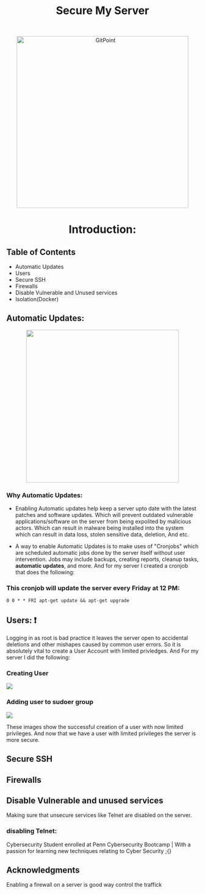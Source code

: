 <h1 align="center"> Secure My Server </h1> <br>
<p align="center">
  <a href="https://gitpoint.co/">
    <img alt="GitPoint" title="GitPoint" src="https://cdn.freebiesupply.com/logos/thumbs/2x/ubuntu-icon-logo.png" width="450">
  </a>
</p>

<h1 align="center">Introduction:</h1>



<!-- START doctoc generated TOC please keep comment here to allow auto update -->
<!-- DON'T EDIT THIS SECTION, INSTEAD RE-RUN doctoc TO UPDATE -->
## Table of Contents

- Automatic Updates
- Users
- Secure SSH
- Firewalls
- Disable Vulnerable and Unused services
- Isolation(Docker)


## Automatic Updates:

<p align="center">
  <img src = "https://miro.medium.com/max/800/1*Tob4uNPGpWpoFMyW40z8Tw.png" width=400>
</p>

### Why Automatic Updates:
- Enabling Automatic updates help keep a server upto date with the latest patches and software updates. Which will prevent outdated vulnerable applications/software on the server from being expolited by malicious actors. Which can result in malware being installed into the system which can result in data loss, stolen sensitive data, deletion, And etc.

- A way to enable Automatic Updates is to make uses of "Cronjobs" which are scheduled automatic jobs done by the server itself without user intervention. Jobs may include backups, creating reports, cleanup tasks, <b>automatic updates</b>, and more. And for my server I created a cronjob that does the following:

### This cronjob will update the server every Friday at 12 PM:
``` 0 0 * * FRI apt-get update && apt-get upgrade ```


## Users: :exclamation:

Logging in as root is bad practice it leaves the server open to accidental deletions and other mishapes caused by common user errors. So it is absolutely vital to create a User Account with limited privledges. And For my server I did the following:

### Creating User
![](images/adding-user.PNG)


### Adding user to sudoer group
![](images/adding-user-to-sudo.PNG)

These images show the successful creation of a user with now limited privileges.
And now that we have a user with limited privileges the server is more secure.



## Secure SSH



## Firewalls


## Disable Vulnerable and unused services
Making sure that unsecure services like Telnet are disabled on the server.

### disabling Telnet: 
Cybersecurity Student enrolled at Penn Cybersecurity Bootcamp | With a passion for learning new techniques relating to Cyber Security ;{}


## Acknowledgments

Enabling a firewall on a server is good way control the traffick 
